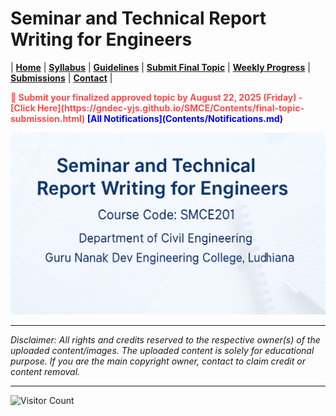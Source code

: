 # Seminar and Technical Report Writing for Engineers

| **[Home](README.md)** | **[Syllabus](Contents/Syllabus.md)** | **[Guidelines](Contents/Guidelines.md)** | **[Submit Final Topic](Contents/final-topic-submission.md)** | **[Weekly Progress](Contents/Weekly_2025.md)** | **[Submissions](Contents/Submissions_2025.md)** | **[Contact](Contents/Contact.md)** |  

<span style="color:red; font-weight:bold; animation: blinker 1s linear infinite;">
🚨 Submit your finalized approved topic by August 22, 2025 (Friday) - [Click Here](https://gndec-yjs.github.io/SMCE/Contents/final-topic-submission.html)
</span>

<style>
@keyframes blinker {
  50% { opacity: 0; }
}
</style>  

<span style="color:blue; font-weight:bold;">
  <span class="flash">[All Notifications](Contents/Notifications.md)</span>
</span>



![SMCE](Contents/Images/SMCE.png)

---

*Disclaimer: All rights and credits reserved to the respective owner(s) of the uploaded content/images. The uploaded content is solely for educational purpose. If you are the main copyright owner, contact to claim credit or content removal.*

---

![Visitor Count](https://hits.seeyoufarm.com/api/count/incr/badge.svg?url=https%3A%2F%2Fgndec-yjs.github.io%2FSMCE&title=Visitors&icon=github&color=blue)

